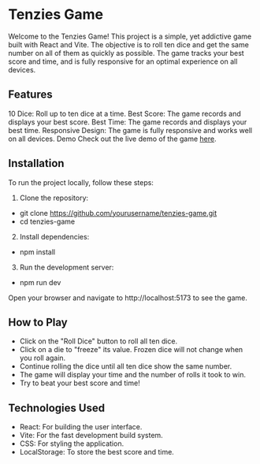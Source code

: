 # Tenzies Game
Welcome to the Tenzies Game! This project is a simple, yet addictive game built with React and Vite. The objective is to roll ten dice and get the same number on all of them as quickly as possible. The game tracks your best score and time, and is fully responsive for an optimal experience on all devices.

## Features
10 Dice: Roll up to ten dice at a time.
Best Score: The game records and displays your best score.
Best Time: The game records and displays your best time.
Responsive Design: The game is fully responsive and works well on all devices.
Demo
Check out the live demo of the game [here](https://infinitee404.github.io/React_Tenzies/).

## Installation
To run the project locally, follow these steps:

1. Clone the repository:
  - git clone https://github.com/yourusername/tenzies-game.git
  - cd tenzies-game

2. Install dependencies:
  - npm install

3. Run the development server:
  - npm run dev

Open your browser and navigate to http://localhost:5173 to see the game.

## How to Play
- Click on the "Roll Dice" button to roll all ten dice.
- Click on a die to "freeze" its value. Frozen dice will not change when you roll again.
- Continue rolling the dice until all ten dice show the same number.
- The game will display your time and the number of rolls it took to win.
- Try to beat your best score and time!

## Technologies Used
- React: For building the user interface.
- Vite: For the fast development build system.
- CSS: For styling the application.
- LocalStorage: To store the best score and time.
